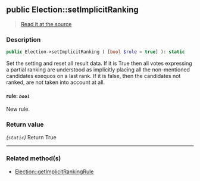 ## public Election::setImplicitRanking

> [Read it at the source](https://github.com/julien-boudry/Condorcet/blob/master/src/Election.php#L303)

### Description    

```php
public Election->setImplicitRanking ( [bool $rule = true] ): static
```

Set the setting and reset all result data.
If it is True then all votes expressing a partial ranking are understood as implicitly placing all the non-mentioned candidates exequos on a last rank.
If it is false, then the candidates not ranked, are not taken into account at all.
    

#### **rule:** *`bool`*   
New rule.    


### Return value   

*(`static`)* Return True


---------------------------------------

### Related method(s)      

* [Election::getImplicitRankingRule](/Docs/ApiReferences/Election%20Class/public%20Election--getImplicitRankingRule.md)    

